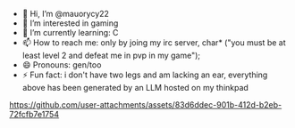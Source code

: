 - 👋 Hi, I’m @mauorycy22
- 👀 I’m interested in gaming 
- 🌱 I’m currently learning: C 
- 📫 How to reach me: only by joing my irc server, char* ("you must be at least level 2 and defeat me in pvp in my game");
- 😄 Pronouns: gen/too
- ⚡ Fun fact: i don't have two legs and am lacking an ear, everything above has been generated by an LLM hosted on my thinkpad

<!---
mauorycy22/mauorycy22 is a ✨ special ✨ repository because its `README.md` (this file) appears on your GitHub profile.
You can click the Preview link to take a look at your changes.
--->


https://github.com/user-attachments/assets/83d6ddec-901b-412d-b2eb-72fcfb7e1754

